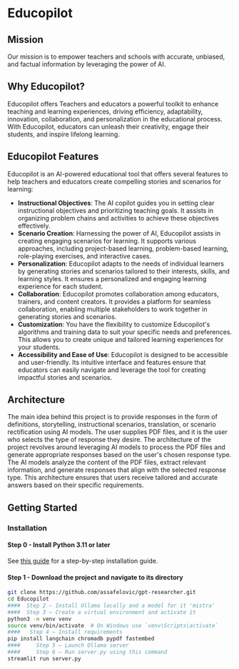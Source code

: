 # Educopilot

## Mission

Our mission is to empower teachers and schools with accurate, unbiased, and factual information by leveraging the power of AI.

## Why Educopilot?
Educopilot offers Teachers and educators a powerful toolkit to enhance teaching and learning experiences, driving efficiency, adaptability, innovation, collaboration, and personalization in the educational process. With Educopilot, educators can unleash their creativity, engage their students, and inspire lifelong learning.
## Educopilot Features

Educopilot is an AI-powered educational tool that offers several features to help teachers and educators create compelling stories and scenarios for learning:

- **Instructional Objectives**: The AI copilot guides you in setting clear instructional objectives and prioritizing teaching goals. It assists in organizing problem chains and activities to achieve these objectives effectively.
- **Scenario Creation**: Harnessing the power of AI, Educopilot assists in creating engaging scenarios for learning. It supports various approaches, including project-based learning, problem-based learning, role-playing exercises, and interactive cases.
- **Personalization**: Educopilot adapts to the needs of individual learners by generating stories and scenarios tailored to their interests, skills, and learning styles. It ensures a personalized and engaging learning experience for each student.
- **Collaboration**: Educopilot promotes collaboration among educators, trainers, and content creators. It provides a platform for seamless collaboration, enabling multiple stakeholders to work together in generating stories and scenarios.
- **Customization**: You have the flexibility to customize Educopilot's algorithms and training data to suit your specific needs and preferences. This allows you to create unique and tailored learning experiences for your students.
- **Accessibility and Ease of Use**: Educopilot is designed to be accessible and user-friendly. Its intuitive interface and features ensure that educators can easily navigate and leverage the tool for creating impactful stories and scenarios.

## Architecture
The main idea behind this project is to provide responses in the form of definitions, storytelling, instructional scenarios, translation, or scenario rectification using AI models. The user supplies PDF files, and it is the user who selects the type of response they desire. The architecture of the project revolves around leveraging AI models to process the PDF files and generate appropriate responses based on the user's chosen response type. The AI models analyze the content of the PDF files, extract relevant information, and generate responses that align with the selected response type. This architecture ensures that users receive tailored and accurate answers based on their specific requirements.
##  Getting Started
### Installation

#### Step 0 - Install Python 3.11 or later
See [this guide](https://realpython.com/installing-python/) for a step-by-step installation guide.

#### Step 1 - Download the project and navigate to its directory
```bash
git clone https://github.com/assafelovic/gpt-researcher.git
cd Educopilot
####  Step 2 – Install Ollama locally and a model for it 'mistra'
####  Step 3 – Create a virtual environment and activate it
python3 -m venv venv
source venv/bin/activate  # On Windows use `venv\Scripts\activate`
####   Step 4 – Install requirements
pip install langchain chromadb pypdf fastembed
####     Step 5 – Launch Ollama server
####     Step 6 – Run server.py using this command
streamlit run server.py



  
